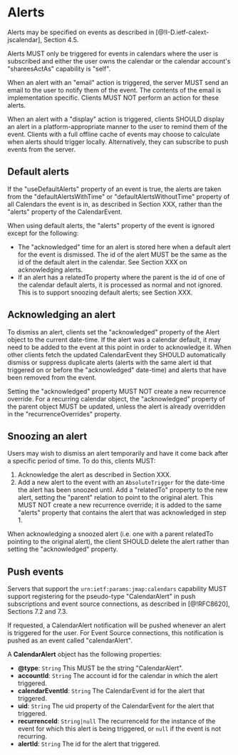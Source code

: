 # Alerts

Alerts may be specified on events as described in [@!I-D.ietf-calext-jscalendar], Section 4.5.

Alerts MUST only be triggered for events in calendars where the user is subscribed and either the user owns the calendar or the calendar account's "shareesActAs" capability is "self".

When an alert with an "email" action is triggered, the server MUST send an email to the user to notify them of the event. The contents of the email is implementation specific. Clients MUST NOT perform an action for these alerts.

When an alert with a "display" action is triggered, clients SHOULD display an alert in a platform-appropriate manner to the user to remind them of the event. Clients with a full offline cache of events may choose to calculate when alerts should trigger locally. Alternatively, they can subscribe to push events from the server.

## Default alerts

If the "useDefaultAlerts" property of an event is true, the alerts are taken from the "defaultAlertsWithTime" or "defaultAlertsWithoutTime" property of all Calendars the event is in, as described in Section XXX, rather than the "alerts" property of the CalendarEvent.

When using default alerts, the "alerts" property of the event is ignored except for the following:

* The "acknowledged" time for an alert is stored here when a default alert for
  the event is dismissed. The id of the alert MUST be the same as the id of the default alert in the calendar. See Section XXX on acknowledging alerts.
* If an alert has a relatedTo property where the parent is the id of one of
  the calendar default alerts, it is processed as normal and not ignored. This is to support snoozing default alerts; see Section XXX.


## Acknowledging an alert

To dismiss an alert, clients set the "acknowledged" property of the Alert object to the current date-time. If the alert was a calendar default, it may need to be added to the event at this point in order to acknowledge it. When other clients fetch the updated CalendarEvent they SHOULD automatically dismiss or suppress duplicate alerts (alerts with the same alert id that triggered on or before the "acknowledged" date-time) and alerts that have been removed from the event.

Setting the "acknowledged" property MUST NOT create a new recurrence override. For a recurring calendar object, the "acknowledged" property of the parent object MUST be updated, unless the alert is already overridden in the "recurrenceOverrides" property.

## Snoozing an alert

Users may wish to dismiss an alert temporarily and have it come back after a specific period of time. To do this, clients MUST:

1. Acknowledge the alert as described in Section XXX.
2. Add a new alert to the event with an `AbsoluteTrigger` for the date-time the
   alert has been snoozed until. Add a "relatedTo" property to the new alert, setting the "parent" relation to point to the original alert. This MUST NOT create a new recurrence override; it is added to the same "alerts" property that contains the alert that was acknowledged in step 1.

When acknowledging a snoozed alert (i.e. one with a parent relatedTo pointing to the original alert), the client SHOULD delete the alert rather than setting the "acknowledged" property.

## Push events

Servers that support the `urn:ietf:params:jmap:calendars` capability MUST support registering for the pseudo-type "CalendarAlert" in push subscriptions and event source connections, as described in [@!RFC8620], Sections 7.2 and 7.3.

If requested, a CalendarAlert notification will be pushed whenever an alert is triggered for the user. For Event Source connections, this notification is pushed as an event called "calendarAlert".

A **CalendarAlert** object has the following properties:

- **@type**: `String`
  This MUST be the string "CalendarAlert".
- **accountId**: `String`
  The account id for the calendar in which the alert triggered.
- **calendarEventId**: `String`
  The CalendarEvent id for the alert that triggered.
- **uid**: `String`
  The uid property of the CalendarEvent for the alert that triggered.
- **recurrenceId**: `String|null`
  The recurrenceId for the instance of the event for which this alert is being
  triggered, or `null` if the event is not recurring.
- **alertId**: `String`
  The id for the alert that triggered.
